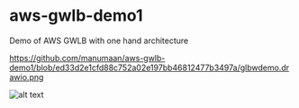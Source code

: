 # aws-gwlb-demo1
Demo of AWS GWLB with one hand architecture

https://github.com/manumaan/aws-gwlb-demo1/blob/ed33d2e1cfd88c752a02e197bb46812477b3497a/glbwdemo.drawio.png

![alt text](https://github.com/[manumaan]/[aws-gwlb-demo1]/blob/[main]/glbwdemo.drawio.png?raw=true)
